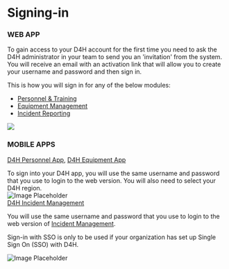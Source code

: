 # Signing-in

### WEB APP

To gain access to your D4H account for the first time you need to ask the D4H administrator in your team to send you an 'invitation' from the system. You will receive an email with an activation link that will allow you to create your username and password and then sign in.  
  
This is how you will sign in for any of the below modules:  
  


* [Personnel & Training ](getting-started.md)
* [Equipment Management](https://support.d4h.org/d4h-equipment-management/equipment-management) 
* [Incident Reporting](https://support.d4h.org/d4h-incident-reporting/incident-reporting) 

![](https://support.d4h.org/desk/file/8867536/CreateAccount.gif)

### MOBILE APPS 

  
[D4H Personnel App](https://d4htechnologies.com/resources/mobile-apps), [D4H Equipment App](https://d4htechnologies.com/resources/mobile-apps)  
  


To sign into your D4H app, you will use the same username and password that you use to login to the web version. You will also need to select your D4H region.  
![Image Placeholder](https://support.d4h.org/desk/file/10291308/2020-07-07%20at%2014.58.png)  
[D4H Incident Management](https://d4htechnologies.com/incident-management)  
  
You will use the same username and password that you use to login to the web version of [Incident Management](https://support.d4h.org/d4h-incident-management/incident-management).   
  
Sign-in with SSO is only to be used if your organization has set up Single Sign On \(SSO\) with D4H.   
  
![Image Placeholder](https://support.d4h.org/desk/file/10291304/2020-07-07%20at%2014.57.png)

